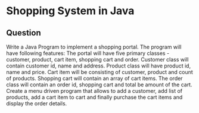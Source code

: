 # Shopping System in Java

## Question

Write a Java Program to implement a shopping portal. The program will have following features:
The portal will have five primary classes - customer, product, cart item, shopping cart and order.
Customer class will contain customer id, name and address.
Product class will have product id, name and price.
Cart item will be consisting of customer, product and count of products. Shopping cart will contain an array of cart items.
The order class will contain an order id, shopping cart and total be amount of the cart.
Create a menu driven program that allows to add a customer, add list of products, add a cart item to cart and finally purchase the cart items and display the order details.

